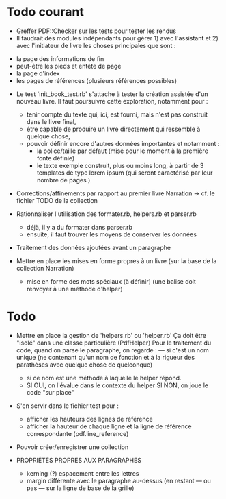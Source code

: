 # Todo courant

* Greffer PDF::Checker sur les tests pour tester les rendus
* Il faudrait des modules indépendants pour gérer 1) avec l'assistant et 2) avec l'initiateur de livre les choses principales que sont :
- la page des informations de fin
- peut-être les pieds et entête de page
- la page d'index
- les pages de références (plusieurs références possibles)

* Le test 'init_book_test.rb' s'attache à tester la création assistée d'un nouveau livre.
  Il faut poursuivre cette exploration, notamment pour :
  - tenir compte du texte qui, ici, est fourni, mais n'est pas construit dans le livre final,
  - être capable de produire un livre directement qui ressemble à quelque chose,
  - pouvoir définir encore d'autres données importantes et notamment :
    - la police/taille par défaut (mise pour le moment à la première fonte définie)
    - le texte exemple construit, plus ou moins long, à partir de 3 templates de type lorem ipsum (qui seront caractérisé par leur nombre de pages )


* Corrections/affinements par rapport au premier livre Narration
  -> cf. le fichier TODO de la collection

* Rationnaliser l'utilisation des formater.rb, helpers.rb et parser.rb
  - déjà, il y a du formater dans parser.rb
  - ensuite, il faut trouver les moyens de conserver les données
* Traitement des données ajoutées avant un paragraphe
* Mettre en place les mises en forme propres à un livre (sur la base de la collection Narration)
  - mise en forme des mots spéciaux (à définir) (une balise doit renvoyer à une méthode d'helper)

# Todo

* Mettre en place la gestion de 'helpers.rb' ou 'helper.rb'
  Ça doit être "isolé" dans une classe particulière (PdfHelper)
  Pour le traitement du code, quand on parse le paragraphe, on regarde :
    — si c'est un nom unique (ne contenant qu'un nom de fonction et à la rigueur des parathèses avec quelque chose de quelconque)
    - si ce nom est une méthode à laquelle le helper répond.
    - SI OUI, on l'évalue dans le contexte du helper
      SI NON, on joue le code "sur place"
* S'en servir dans le fichier test pour :
  - afficher les hauteurs des lignes de référence
  - afficher la hauteur de chaque ligne et la ligne de référence correspondante (pdf.line_reference)


* Pouvoir créer/enregistrer une collection
* PROPRIÉTÉS PROPRES AUX PARAGRAPHES
  - kerning (?) espacement entre les lettres
  - margin différente avec le paragraphe au-dessus (en restant — ou pas — sur la ligne de base de la grille)
